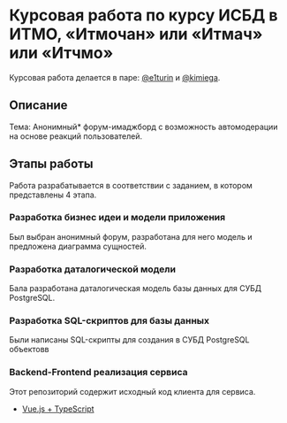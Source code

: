 
# Курсовая работа по курсу ИСБД в ИТМО, «Итмочан» или «Итмач» или «Итчмо»

Курсовая работа делается в паре: [@e1turin](https://github.com/e1turin) и
[@kimiega](https://github.com/kimiega).

## Описание

Тема: Анонимный\*  форум-имаджборд с возможность автомодерации на основе
реакций пользователей.

## Этапы работы

Работа разрабатывается в соответствии с заданием, в котором представлены 4
этапа.

### Разработка бизнес идеи и модели приложения

Был выбран анонимный форум, разработана для него модель и предложена диаграмма
сущностей.

### Разработка даталогической модели

Бала разработана даталогическая модель базы данных для СУБД PostgreSQL.

### Разработка SQL-скриптов для базы данных

Были написаны SQL-скрипты для создания в СУБД PostgreSQL объектовв

### Backend-Frontend реализация сервиса

Этот репозиторий содержит исходный код клиента для сервиса.
- [Vue.js + TypeScript](./vue-ts/README.md)

